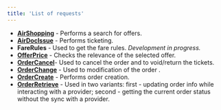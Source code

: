 ```yaml
---
title: 'List of requests'
---
```


-   [**AirShopping**](/ndc/request-list/airshopping) - Performs a search for offers.
-   [**AirDocIssue**](/ndc/request-list/airdocissue)  - Performs ticketing.
-   **FareRules** - Used to get the fare rules. _Development in progress._
-   [**OfferPrice**](/ndc/request-list/offerprice) - Checks the relevance of the selected offer.
-   [**OrderCancel**](/ndc/request-list/ordercancel)- Used to cancel the order and to void/return the tickets.
-   [**OrderChange**](/ndc/request-list/orderchange) - Used to modification of the order .
-   [**OrderCreate**](/ndc/request-list/ordercreate) - Performs order creation.
-   [**OrderRetrieve**](/ndc/request-list/orderretrieve) - Used in two variants: first - updating order info while interacting with a provider; second - getting the current order status without the sync with a provider.